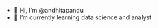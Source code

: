 - 👋 Hi, I’m @andhitapandu
- 🌱 I’m currently learning data science and analyst

<!---
andhitapandu/andhitapandu is a ✨ special ✨ repository because its `README.md` (this file) appears on your GitHub profile.
You can click the Preview link to take a look at your changes.
--->
